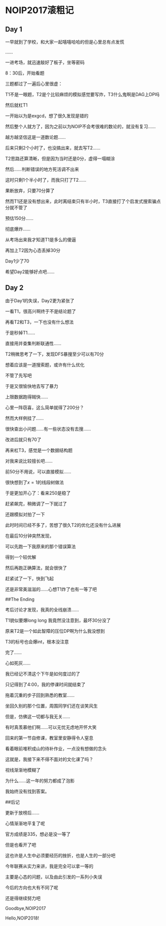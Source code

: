 # NOIP2017滚粗记

## Day 1

一早就到了学校，和大家一起嘻嘻哈哈的但是心里总有点发慌

……

一进考场，就迅速敲好了板子，坐等密码

8：30后，开始看题

三题都过了一遍后心里很虚：

T1不是一眼题，T2是个比较麻烦的模拟感觉要写炸，T3什么鬼啊是DAG上DP吗

然后就杠T1

一开始以为是exgcd，想了很久发现是错的

然后整个人就方了，因为之前以为NOIP不会考很难的数论的，就没有复习……

越方越坚信这是一道数论题……

后来只剩2个小时了，也没搞出来，就去写T2……

T2思路还算清晰，但是因为当时还是0分，虚得一塌糊涂

然后……判断错误的地方死活调不出来

这时只剩1个半小时了，而我只打了T2……

果断放弃，只要70分算了



然而T1还是没有想出来，此时离结束只有半小时，T3直接打了个启发式搜索骗点分就不管了



预估150分……



彻底爆炸……



从考场出来我才知道T1是多么的傻逼

再加上T2因为心态丢掉30分

Day1少了70



希望Day2能够好点吧……



## Day 2

由于Day1的失误，Day2更为紧张了

一看T1，很高兴啊终于不是结论题了

再看T2和T3，一下也没有什么想法

于是秒掉T1……

直接用并查集判断联通性……



T2稍微思考了一下，发现DFS暴搜至少可以有70分

想着应该是一道搜索题，或许有什么优化

不管了先写吧

于是又很愉快地去写了暴力

上限数据跑得贼快……

心里一阵窃喜，这么简单就得了200分？

然而大样例挂了……

很快查出小问题……有一些状态没有去搜……

改进后就只有70了



再来杠T3，感觉是一个数据结构题

对我来说比较擅长吧……

前50分不用说，可以直接模拟……

很快想到了$x=1$的线段树做法

于是更加开心了：看来250是稳了

赶紧飙完，稍微调了一下就过了

还跟模拟对拍了一下



此时时间已经不多了，苦想了很久T2的优化还没有什么进展

在最后10分钟突然发现，

可以先跑一下我原来的那个错误算法

得到一个较优解

然后再跑正确算法，就会很快了

赶紧试了一下，快到飞起

还是非常美滋滋的……心想T1炸了也有一等了吧



##The Ending

考后讨论才发现，我真的全线崩溃……

T1貌似要爆long long 我竟然没注意到，最坏30分没了

原来T2是一个如此智障的压位DP啊为什么我没想到

T3的标号也会爆int，根本没注意



完了……

心如死灰……



我已经记不清这个下午是如何度过的了

只记得到了4:00，我的停课时间就结束了

拖着沉重的步子回到熟悉的教室……

坐回久别的那个位置，周围同学们还在谈笑风生

但是，仿佛这一切都与我无关……

有时真羡慕他们啊……可以无忧无虑地开怀大笑



回来的第一节自修课，教室里安静得令人窒息

看着眼前堆积成山的待补作业，一点没有想做的念头

这就是，我接下来不得不面对的文化课了吗？



视线渐渐地模糊了

为什么……这一年的努力都成了泡影

我始终没有找到答案。



##后记

更新于放榜后……

心情渐渐地平复了呢

官方成绩是335，想必是没一等了

但是也看开了吧

这也许是人生中必须要经历的挫折，也是人生的一部分吧



今年联赛从实力来讲，我是完全可以拿一等的

主要是心态的问题，以及由此引发的一系列小失误



今后的方向也大有不同了呢

还是得继续努力吧



Goodbye,NOIP2017

Hello,NOIP2018!